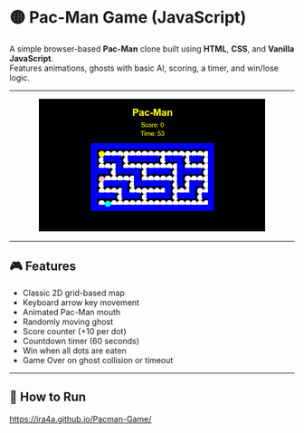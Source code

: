 # 🟡 Pac-Man Game (JavaScript)

A simple browser-based **Pac-Man** clone built using **HTML**, **CSS**, and **Vanilla JavaScript**.  
Features animations, ghosts with basic AI, scoring, a timer, and win/lose logic.

---

<p align="center">
  <img src="pacman.png" alt="Pac-Man Screenshot" width="400" />
</p>

---

## 🎮 Features

- Classic 2D grid-based map
- Keyboard arrow key movement
- Animated Pac-Man mouth
- Randomly moving ghost
- Score counter (+10 per dot)
- Countdown timer (60 seconds)
- Win when all dots are eaten
- Game Over on ghost collision or timeout

---

## 🚀 How to Run
https://ira4a.github.io/Pacman-Game/
